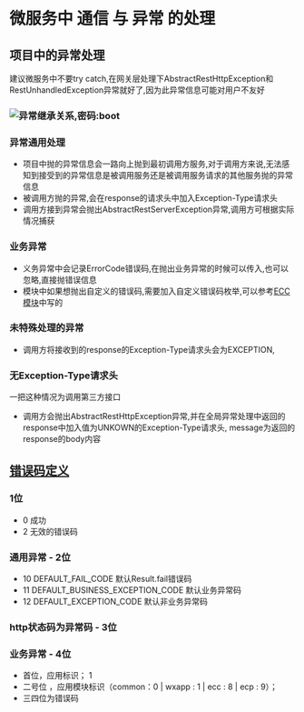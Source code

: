 # 微服务中 通信 与 异常 的处理

## 项目中的异常处理

建议微服务中不要try catch,在网关层处理下AbstractRestHttpException和RestUnhandledException异常就好了,因为此异常信息可能对用户不友好

### ![异常继承关系,密码:boot](http://on-img.com/chart_image/5ab60ee8e4b007d2511816c7.png)

### 异常通用处理
- 项目中抛的异常信息会一路向上抛到最初调用方服务,对于调用方来说,无法感知到接受到的异常信息是被调用服务还是被调用服务请求的其他服务抛的异常信息
- 被调用方抛的异常,会在response的请求头中加入Exception-Type请求头
- 调用方接到异常会抛出AbstractRestServerException异常,调用方可根据实际情况捕获

### 业务异常
- 义务异常中会记录ErrorCode错误码,在抛出业务异常的时候可以传入,也可以忽略,直接抛错误信息
- 模块中如果想抛出自定义的错误码,需要加入自定义错误码枚举,可以参考[ECC模块](../model-test/eureka-client-consumer/src/main/java/me/zuhr/demo/ecc/constants/ErrorCode.java)中写的

### 未特殊处理的异常
- 调用方将接收到的response的Exception-Type请求头会为EXCEPTION,

### 无Exception-Type请求头
 一把这种情况为调用第三方接口
- 调用方会抛出AbstractRestHttpException异常,并在全局异常处理中返回的response中加入值为UNKOWN的Exception-Type请求头, message为返回的response的body内容

## [错误码定义](../common/basis/src/main/java/me/zuhr/demo/basis/constants/ErrorCode.java)
### 1位
- 0 成功
- 2 无效的错误码

### 通用异常 - 2位
- 10 DEFAULT_FAIL_CODE 默认Result.fail错误码
- 11 DEFAULT_BUSINESS_EXCEPTION_CODE 默认业务异常码
- 12 DEFAULT_EXCEPTION_CODE 默认非业务异常码

### http状态码为异常码 - 3位 
### 业务异常 - 4位 
- 首位，应用标识； 1
- 二号位  ，应用模块标识（common：0 | wxapp : 1 | ecc : 8 | ecp : 9）；
- 三四位为错误码
